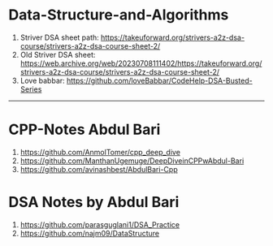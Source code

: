 # Data-Structure-and-Algorithms

1) Striver DSA sheet path: https://takeuforward.org/strivers-a2z-dsa-course/strivers-a2z-dsa-course-sheet-2/  <br>
2) Old Striver DSA sheet: https://web.archive.org/web/20230708111402/https://takeuforward.org/strivers-a2z-dsa-course/strivers-a2z-dsa-course-sheet-2/ <br> 
3) Love babbar: https://github.com/loveBabbar/CodeHelp-DSA-Busted-Series

**********

# CPP-Notes Abdul Bari

1) https://github.com/AnmolTomer/cpp_deep_dive
2) https://github.com/ManthanUgemuge/DeepDiveinCPPwAbdul-Bari
3) https://github.com/avinashbest/AbdulBari-Cpp

# DSA Notes by Abdul Bari

1) https://github.com/parasguglani1/DSA_Practice
2) https://github.com/najm09/DataStructure


